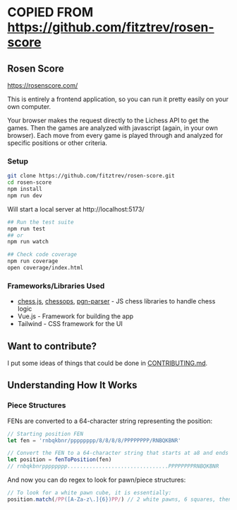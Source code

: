 # COPIED FROM https://github.com/fitztrev/rosen-score

## Rosen Score

https://rosenscore.com/

This is entirely a frontend application, so you can run it pretty easily on your own computer.

Your browser makes the request directly to the Lichess API to get the games. Then the games are analyzed with javascript (again, in your own browser). Each move from every game is played through and analyzed for specific positions or other criteria.

### Setup

```bash
git clone https://github.com/fitztrev/rosen-score.git
cd rosen-score
npm install
npm run dev
```

Will start a local server at http://localhost:5173/

```bash
## Run the test suite
npm run test
## or
npm run watch

## Check code coverage
npm run coverage
open coverage/index.html
```

### Frameworks/Libraries Used

-   [chess.js](https://github.com/jhlywa/chess.js), [chessops](https://github.com/niklasf/chessops), [pgn-parser](https://github.com/mliebelt/pgn-parser) - JS chess libraries to handle chess logic
-   Vue.js - Framework for building the app
-   Tailwind - CSS framework for the UI

## Want to contribute?

I put some ideas of things that could be done in [CONTRIBUTING.md](CONTRIBUTING.md).

## Understanding How It Works

### Piece Structures

FENs are converted to a 64-character string representing the position:

```js
// Starting position FEN
let fen = 'rnbqkbnr/pppppppp/8/8/8/8/PPPPPPPP/RNBQKBNR'

// Convert the FEN to a 64-character string that starts at a8 and ends at h1
let position = fenToPosition(fen)
// rnbqkbnrpppppppp................................PPPPPPPPRNBQKBNR
```

And now you can do regex to look for pawn/piece structures:

```js
// To look for a white pawn cube, it is essentially:
position.match(/PP([A-Za-z\.]{6})PP/) // 2 white pawns, 6 squares, then 2 white pawns
```

